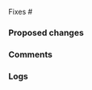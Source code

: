 <!-- :warning: Please, try to follow the template -->

Fixes #<issue id>

### Proposed changes

<!-- :warning: A summary of the changes in the pull-request. -->

### Comments

<!-- :warning: Anything to highlight? -->

### Logs

<!-- :warning: Add one `details` tag for each required log file.

<details>
  <summary>Log name</summary>
  <pre>
  Sample log
  with multiple
  lines
  </pre>
</details>

-->
